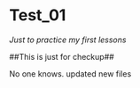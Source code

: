# Test_01

_Just to practice my first lessons_

##This is just for checkup##

No one knows. updated new files
